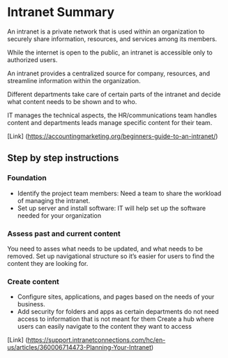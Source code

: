 # Intranet Summary

An intranet is a private network that is used within an organization to securely share information, resources, and services among its members.

While the internet is open to the public, an intranet is accessible only to authorized users.

An intranet provides a centralized source for company, resources, and streamline information within the organization. 

Different departments take care of certain parts of the intranet and decide what content needs to be shown and to who.

IT manages the technical aspects, the HR/communications team handles content and departments leads manage specific content for their team.

[Link] (https://accountingmarketing.org/beginners-guide-to-an-intranet/)

## Step by step instructions

### Foundation 

  - Identify the project team members: Need a team to share the workload of managing the intranet.
  - Set up server and install software: IT will help set up the software needed for your organization


### Assess past and current content

  You need to asses what needs to be updated, and what needs to be removed.
Set up navigational structure so it’s easier for users to find the content they are looking for.


### Create content

 - Configure sites, applications, and pages based on the needs of your business.
 - Add security for folders and apps as certain departments do not need access to information that is not meant for them
Create a hub where users can easily navigate to the content they want to access


[Link] (https://support.intranetconnections.com/hc/en-us/articles/360006714473-Planning-Your-Intranet) 
